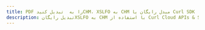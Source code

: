 ---title: PDF را به  تبدیل کنیدCHM، XSLFO به CHM مبدل رایگان یا Curl SDKdescription: تبدیل رایگانXSLFO به CHM با استفاده از Curl Cloud APIs & SDK همچنین اسناد PDF را در Cloud ایجاد، ویرایش و رندر کنید.---
